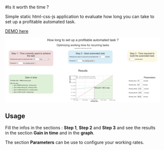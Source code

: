 #Is it worth the time ?

Simple static html-css-js application to evaluate how long you can take to set up a profitable automated task. 

[DEMO here](https://nicolas-sarramagna.github.io/is-it-worth-the-time/)

![image of the application](/screenshots/01-optimizing-working-time.png)

## Usage

Fill the infos in the sections : **Step 1**, **Step 2** and **Step 3** and see the results in the section **Gain in time** and in the **graph**.

The section **Parameters** can be use to configure your working rates. 
